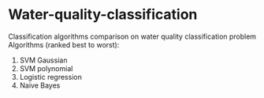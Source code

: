 # Water-quality-classification

Classification algorithms comparison on water quality classification problem
Algorithms (ranked best to worst):
1. SVM Gaussian
2. SVM polynomial
3. Logistic regression
4. Naive Bayes
